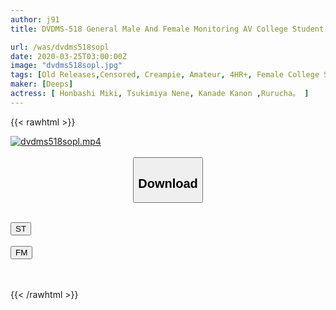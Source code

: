 ```yaml
---
author: j91
title: DVDMS-518 General Male And Female Monitoring AV College Student Only Exciting Staying Mission Held Here Will My College Girl's Sister Incest If I Spend The Night In The Same Room With My Brother Who Drank 100 Mg Of Bigagra! ? 3 The Younger Brother Ji-Po Keeps Erection In Bakibaki With A Big Girl Who Drank Lightly! …

url: /was/dvdms518sopl
date: 2020-03-25T03:00:00Z
image: "dvdms518sopl.jpg"
tags: [Old Releases,Censored, Creampie, Amateur, 4HR+, Female College Student, Incest, Sister	]
maker: [Deeps]
actress: [ Honbashi Miki, Tsukimiya Nene, Kanade Kanon ,Rurucha。 ]
---
```



{{< rawhtml >}}

<div class="video" data-videoid="1d0xmAjdDGcejxB">
    <a href="javascript:;">
        <img src="/was/dvdms518sopl/dvdms518sopl.jpg" width="WIDTH" height="HEIGHT" alt="dvdms518sopl.mp4" loading="lazy">
    </a>
</div>

<script type="text/javascript" src="https://j91.asia/asset/on-demand-st.js"></script>

<br>
  <link rel="stylesheet" href="https://j91.asia/asset/bs5.css">
  
  <center>
  <button class="btn btn-primary" type="button" data-bs-toggle="collapse" data-bs-target=".multi-collapse" aria-expanded="false" aria-controls="multiCollapseExample1 multiCollapseExample2"><h2>Download</h2></button></center>
</p>
<div class="row">
  <div class="col">
    <div class="collapse multi-collapse" id="multiCollapseExample1">
      <div class="card card-body">
	      	      <br>
<div class="buttons">  
<a href="https://streamtape.to/v/1d0xmAjdDGcejxB" target="_blank"><button class="btn-hover color-3"><i class="fa fa-download"></i> ST</button></a></div>
    </div>
  </div>
</div>
  <div class="col">
    <div class="collapse multi-collapse" id="multiCollapseExample2">
      <div class="card card-body">
	      <br>
<div class="buttons">
    <a href="https://filemoon.sx/d/73r97oyh588b" target="_blank"><button class="btn-hover color-8"><i class="fa fa-download"></i> FM</button></a></div>
<br><br>
      </div>
    </div>
  </div>
</div>

{{< /rawhtml >}}